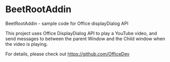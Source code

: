 # BeetRootAddin
BeetRootAddin - sample code for Office displayDialog API

This project uses Office DisplayDialog API to play a YouTube video, and send messages to between the parent Window and the Child window when the video is playing.

For details, please check out https://github.com/OfficeDev



